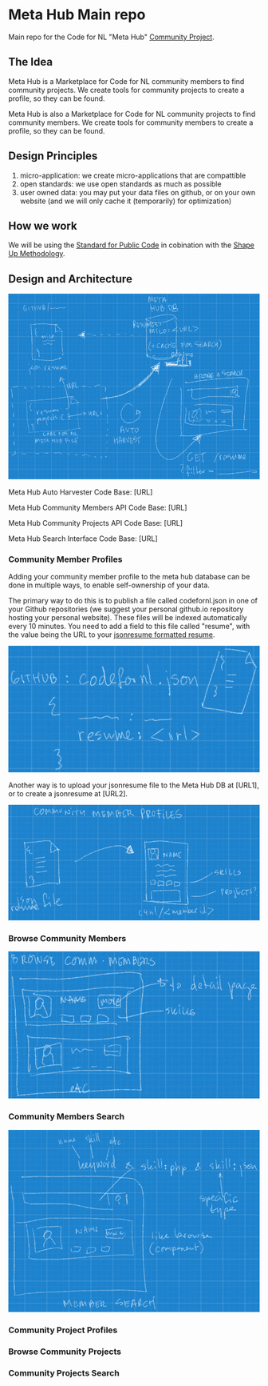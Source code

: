 # Meta Hub Main repo
Main repo for the Code for NL "Meta Hub" [Community Project](https://www.codefor.nl/communityprojects).

## The Idea

Meta Hub is a Marketplace for Code for NL community members to find community projects. We create tools for community projects to create a profile, so they can be found.

Meta Hub is also a Marketplace for Code for NL community projects to find community members. We create tools for community members to create a profile, so they can be found.

## Design Principles

1. micro-application: we create micro-applications that are compattible
2. open standards: we use open standards as much as possible
3. user owned data: you may put your data files on github, or on your own website (and we will only cache it (temporarily) for optimization)

## How we work

We will be using the [Standard for Public Code](https://standard.publiccode.net/) in cobination with the [Shape Up Methodology](https://basecamp.com/shapeup).

## Design and Architecture

![Meta Hub Remote File Architecture](https://github.com/codefornl/meta-hub-main/blob/master/metahub_archi.png)

Meta Hub Auto Harvester Code Base: [URL]

Meta Hub Community Members API Code Base: [URL]

Meta Hub Community Projects API Code Base: [URL]

Meta Hub Search Interface Code Base: [URL]

### Community Member Profiles

Adding your community member profile to the meta hub database can be done in multiple ways, to enable self-ownership of your data.

The primary way to do this is to publish a file called codefornl.json in one of your Github repositories (we suggest your personal github.io repository hosting your personal website). These files will be indexed automatically every 10 minutes. You need to add a field to this file called "resume", with the value being the URL to your [jsonresume formatted resume](https://jsonresume.org/).

![Code for NL Meta Hub file](https://github.com/codefornl/meta-hub-main/blob/master/metahub_c4nlfile.png)

Another way is to upload your jsonresume file to the Meta Hub DB at [URL1], or to create a jsonresume at [URL2].

![Community Member Profile](https://github.com/codefornl/meta-hub-main/blob/master/metahub_member.png)

### Browse Community Members

![Browse Community Members](https://github.com/codefornl/meta-hub-main/blob/master/metahub_member_browse.png)

### Community Members Search

![Search Community Members](https://github.com/codefornl/meta-hub-main/blob/master/metahub_member_search.png)

### Community Project Profiles

### Browse Community Projects

### Community Projects Search
